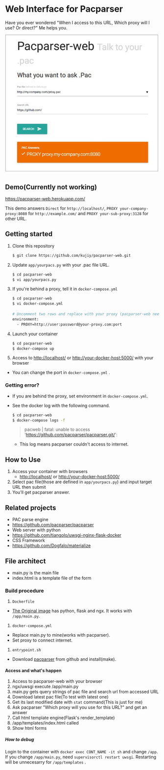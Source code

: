 # Web Interface for Pacparser 
Have you ever wondered "When I access to this URL, Which proxy will I use? Or direct?"
Me helps you.

![](https://raw.githubusercontent.com/kujiy/pacparser-web/master/screenshot.jpg)

## Demo(Currently not working)
https://pacparser-web.herokuapp.com/

This demo answers `Direct` for `http://localhost/`, `PROXY your-company-proxy:8080` for `http://example.com/` and `PROXY your-sub-proxy:3128` for other URL.


## Getting started
1. Clone this repository

    ```sh
    $ git clone https://github.com/kujiy/pacparser-web.git
    ```
1. Update `app/yourpacs.py` with your .pac file URL.

    ```sh
    $ cd pacparser-web
    $ vi app/yourpacs.py
    ```
1. If you're behind a proxy, tell it in `docker-compose.yml`

    ```sh
    $ cd pacparser-web
    $ vi docker-compose.yml

    # Uncomment two rows and replace with your proxy (pacparser-web needs internet access)
    environment:
      - PROXY=http://user:password@your-proxy.com:port
    ```
1. Launch your container

    ```sh
    $ cd pacparser-web
    $ docker-compose up
    ```
1. Access to [http://localhost/](http://localhost/) or  [http://your-docker-host:5000/](http://your-docker-host:5000/) with your browser
 - You can change the port in `docker-compose.yml` .

### Getting error?
- If you are behind the proxy, set environment in `docker-compose.yml`.
- See the docker log with the following command.

    ```sh
    $ cd pacparser-web
    $ docker-compose logs -f
    ```
    > pacweb    | fatal: unable to access 'https://github.com/pacparser/pacparser.git/': 

    - This log means pacparser couldn't access to internet.

## How to Use
1. Access your container with browsers
    - [http://localhost/](http://localhost/) or  [http://your-docker-host:5000/](http://your-docker-host:5000/)
1. Select pac file(those are defined in `app/yourpacs.py`) and input target URL then submit
1. You'll get pacparser answer.

## Related projects
- PAC parse engine
 - https://github.com/pacparser/pacparser
- Web server with python
 - https://github.com/tiangolo/uwsgi-nginx-flask-docker
- CSS Framework
 - https://github.com/Dogfalo/materialize

## File architect
- main.py is the main file
- index.html is a template file of the form

### Build procedure
1. `Dockerfile`
 - [The Original image](https://github.com/tiangolo/uwsgi-nginx-flask-docker) has python, flask and ngx. It works with `/app/main.py`.
1. `docker-compose.yml`
 - Replace main.py to mine(works with pacparser).
 - Set proxy to connect internet.
1. `entrypoint.sh`
 -  Download [pacparser](https://github.com/pacparser/pacparser) from github and install(make).


#### Access and what's happen
1. Access to pacparser-web with your browser
1. ngx/uwsgi execute /app/main.py
1. main.py gets query strings of pac file and search url from accessed URL 
1. Download latest pac file(To test with latest one)
1. Get its last modified date with `stat` command(This is just for me)
1. Ask pacparser "Which proxy will you use for this URL?" and get an answer
1. Call html template engine(Flask's render_template)
1. /app/templates/index.html called
1. Show html forms

##### How to debug
Login to the container with `docker exec CONT_NAME -it sh` and change `/app`.
If you change `/app/main.py`, need `supervisorctl restart uwsgi`.
Restarting will be unnecesarry for `/app/templates` .

